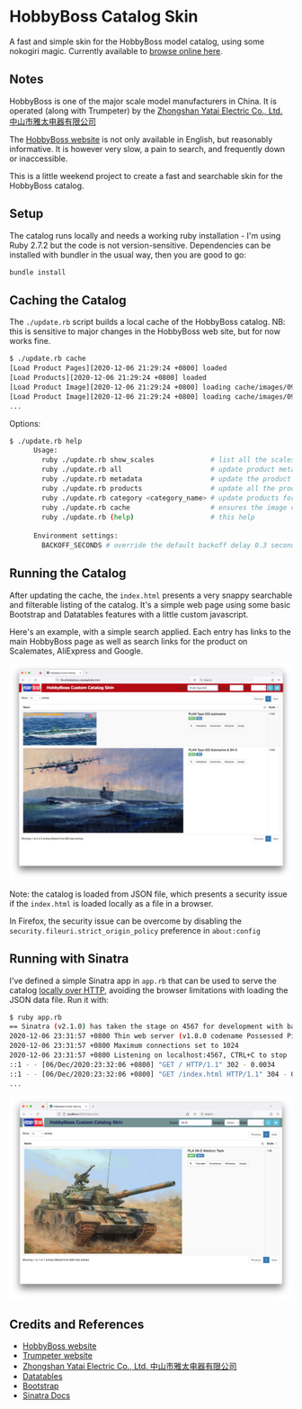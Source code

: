 # HobbyBoss Catalog Skin

A fast and simple skin for the HobbyBoss model catalog, using some nokogiri magic.
Currently available to [browse online here](https://hobbyboss-catalog.tardate.com/).

## Notes

HobbyBoss is one of the major scale model manufacturers in China.
It is operated (along with Trumpeter) by the [Zhongshan Yatai Electric Co., Ltd. 中山市雅太电器有限公司](http://www.zs-yatai.com/)

The [HobbyBoss website](http://www.hobbyboss.com) is not only available in English, but reasonably informative.
It is however very slow, a pain to search, and frequently down or inaccessible.

This is a little weekend project to create a fast and searchable skin for the HobbyBoss catalog.

## Setup

The catalog runs locally and needs a working ruby installation - I'm using Ruby 2.7.2 but the code is not version-sensitive.
Dependencies can be installed with bundler in the usual way, then you are good to go:

```bash
bundle install
```

## Caching the Catalog

The `./update.rb` script builds a local cache of the HobbyBoss catalog.
NB: this is sensitive to major changes in the HobbyBoss web site, but for now works fine.

```bash
$ ./update.rb cache
[Load Product Pages][2020-12-06 21:29:24 +0800] loaded
[Load Products][2020-12-06 21:29:24 +0800] loaded
[Load Product Image][2020-12-06 21:29:24 +0800] loading cache/images/09592.jpg with a 1 second grace period delay
[Load Product Image][2020-12-06 21:29:24 +0800] loading cache/images/09580.jpg with a 1 second grace period delay
...
```

Options:

```bash
$ ./update.rb help
      Usage:
        ruby ./update.rb show_scales              # list all the scales referenced in the catalog
        ruby ./update.rb all                      # update product metadata, product items and ensures the image cache is complete
        ruby ./update.rb metadata                 # update the product metadata
        ruby ./update.rb products                 # update all the products
        ruby ./update.rb category <category_name> # update products for specific category (Aircraft, Armor, Ship, Other, Tools)
        ruby ./update.rb cache                    # ensures the image cache is complete
        ruby ./update.rb (help)                   # this help

      Environment settings:
        BACKOFF_SECONDS # override the default backoff delay 0.3 seconds
```

## Running the Catalog

After updating the cache, the `index.html` presents a very snappy searchable and filterable listing
of the catalog. It's a simple web page using some basic Bootstrap and Datatables features with a little custom javascript.

Here's an example, with a simple search applied.
Each entry has links to the main HobbyBoss page as well as search links for the product on Scalemates, AliExpress and Google.

![file_example](./assets/file_example.jpg?raw=true)

Note: the catalog is loaded from JSON file, which presents a security issue if the `index.html` is loaded
locally as a file in a browser.

In Firefox, the security issue can be overcome by disabling the `security.fileuri.strict_origin_policy` preference in `about:config`

## Running with Sinatra

I've defined a simple Sinatra app in `app.rb` that can be used to serve the catalog
[locally over HTTP](http://localhost:4567/),
avoiding the browser limitations with loading the JSON data file. Run it with:

```bash
$ ruby app.rb
== Sinatra (v2.1.0) has taken the stage on 4567 for development with backup from Thin
2020-12-06 23:31:57 +0800 Thin web server (v1.8.0 codename Possessed Pickle)
2020-12-06 23:31:57 +0800 Maximum connections set to 1024
2020-12-06 23:31:57 +0800 Listening on localhost:4567, CTRL+C to stop
::1 - - [06/Dec/2020:23:32:06 +0800] "GET / HTTP/1.1" 302 - 0.0034
::1 - - [06/Dec/2020:23:32:06 +0800] "GET /index.html HTTP/1.1" 304 - 0.0103
...
```

![sinatra_example](./assets/sinatra_example.jpg?raw=true)

## Credits and References

* [HobbyBoss website](http://www.hobbyboss.com)
* [Trumpeter website](http://www.trumpeter-china.com)
* [Zhongshan Yatai Electric Co., Ltd. 中山市雅太电器有限公司](http://www.zs-yatai.com/)
* [Datatables](https://datatables.net/)
* [Bootstrap](https://getbootstrap.com/docs/3.4/)
* [Sinatra Docs](http://sinatrarb.com/)
